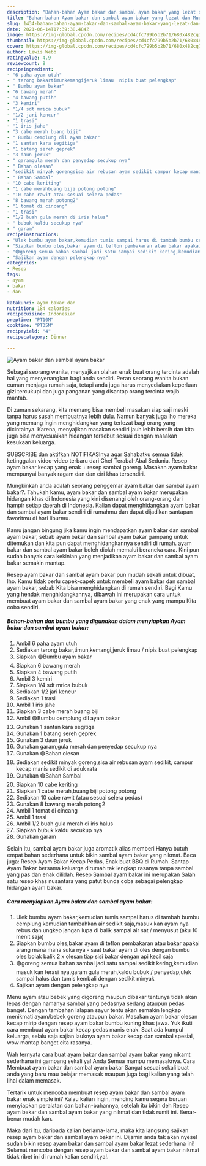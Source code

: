 ```yaml
---
description: "Bahan-bahan Ayam bakar dan sambal ayam bakar yang lezat dan Mudah Dibuat"
title: "Bahan-bahan Ayam bakar dan sambal ayam bakar yang lezat dan Mudah Dibuat"
slug: 1434-bahan-bahan-ayam-bakar-dan-sambal-ayam-bakar-yang-lezat-dan-mudah-dibuat
date: 2021-06-14T17:39:38.484Z
image: https://img-global.cpcdn.com/recipes/cd4cfc799b5b2b71/680x482cq70/ayam-bakar-dan-sambal-ayam-bakar-foto-resep-utama.jpg
thumbnail: https://img-global.cpcdn.com/recipes/cd4cfc799b5b2b71/680x482cq70/ayam-bakar-dan-sambal-ayam-bakar-foto-resep-utama.jpg
cover: https://img-global.cpcdn.com/recipes/cd4cfc799b5b2b71/680x482cq70/ayam-bakar-dan-sambal-ayam-bakar-foto-resep-utama.jpg
author: Lewis Webb
ratingvalue: 4.9
reviewcount: 8
recipeingredient:
- "6 paha ayam utuh"
- " terong bakartimunkemangijeruk limau  nipis buat pelengkap"
- " Bumbu ayam bakar"
- "6 bawang merah"
- "4 bawang putih"
- "3 kemiri"
- "1/4 sdt mrica bubuk"
- "1/2 jari kencur"
- "1 trasi"
- "1 iris jahe"
- "3 cabe merah buang biji"
- " Bumbu cemplung dll ayam bakar"
- "1 santan kara segitiga"
- "1 batang sereh geprek"
- "3 daun jeruk"
- " garamgula merah dan penyedap secukup nya"
- " Bahan olesan"
- "sedikit minyak gorengsisa air rebusan ayam sedikit campur kecap manis sedikit di aduk rata"
- " Bahan Sambal"
- "10 cabe keriting"
- "1 cabe merahbuang biji potong potong"
- "10 cabe rawit atau sesuai selera pedas"
- "8 bawang merah potong2"
- "1 tomat di cincang"
- "1 trasi"
- "1/2 buah gula merah di iris halus"
- " bubuk kaldu secukup nya"
- " garam"
recipeinstructions:
- "Ulek bumbu ayam bakar,kemudian tumis sampai harus di tambah bumbu cemplung kemudian tambahkan air sedikit saja,masuk kan ayam nya rebus dan ungkep jangan lupa di balik sampai air sat / menyusut (aku 10 menit saja)"
- "Siapkan bumbu oles,bakar ayam di teflon pembakaran atau bakar apakai arang mana mana suka nya  saat bakar ayam di oles dengan bumbu oles bolak balik 2 x olesan tiap sisi bakar dengan api kecil saja"
- "🟢goreng semua bahan sambal jadi satu sampai sedikit kering,kemudian masuk kan terasi nya,garam gula merah,kaldu bubuk / penyedap,ulek sampai halus dan tumis kembali dengan sedikit minyak"
- "Sajikan ayam dengan pelengkap nya"
categories:
- Resep
tags:
- ayam
- bakar
- dan

katakunci: ayam bakar dan 
nutrition: 184 calories
recipecuisine: Indonesian
preptime: "PT10M"
cooktime: "PT35M"
recipeyield: "4"
recipecategory: Dinner

---
```



![Ayam bakar dan sambal ayam bakar](https://img-global.cpcdn.com/recipes/cd4cfc799b5b2b71/680x482cq70/ayam-bakar-dan-sambal-ayam-bakar-foto-resep-utama.jpg)

Sebagai seorang wanita, menyajikan olahan enak buat orang tercinta adalah hal yang menyenangkan bagi anda sendiri. Peran seorang  wanita bukan cuman menjaga rumah saja, tetapi anda juga harus menyediakan keperluan gizi tercukupi dan juga panganan yang disantap orang tercinta wajib mantab.

Di zaman  sekarang, kita memang bisa membeli masakan siap saji meski tanpa harus susah membuatnya lebih dulu. Namun banyak juga lho mereka yang memang ingin menghidangkan yang terlezat bagi orang yang dicintainya. Karena, menyajikan masakan sendiri jauh lebih bersih dan kita juga bisa menyesuaikan hidangan tersebut sesuai dengan masakan kesukaan keluarga. 

SUBSCRIBE dan aktifkan NOTIFIKASInya agar Sahabatku semua tidak ketinggalan video-video terbaru dari Chef Terabal-Abal Sedunia. Resep ayam bakar kecap yang enak + resep sambal goreng. Masakan ayam bakar mempunyai banyak ragam dan dan ciri khas tersendiri.

Mungkinkah anda adalah seorang penggemar ayam bakar dan sambal ayam bakar?. Tahukah kamu, ayam bakar dan sambal ayam bakar merupakan hidangan khas di Indonesia yang kini disenangi oleh orang-orang dari hampir setiap daerah di Indonesia. Kalian dapat menghidangkan ayam bakar dan sambal ayam bakar sendiri di rumahmu dan dapat dijadikan santapan favoritmu di hari liburmu.

Kamu jangan bingung jika kamu ingin mendapatkan ayam bakar dan sambal ayam bakar, sebab ayam bakar dan sambal ayam bakar gampang untuk ditemukan dan kita pun dapat menghidangkannya sendiri di rumah. ayam bakar dan sambal ayam bakar boleh diolah memalui beraneka cara. Kini pun sudah banyak cara kekinian yang menjadikan ayam bakar dan sambal ayam bakar semakin mantap.

Resep ayam bakar dan sambal ayam bakar pun mudah sekali untuk dibuat, lho. Kamu tidak perlu capek-capek untuk membeli ayam bakar dan sambal ayam bakar, sebab Kita bisa menghidangkan di rumah sendiri. Bagi Kamu yang hendak menghidangkannya, dibawah ini merupakan cara untuk membuat ayam bakar dan sambal ayam bakar yang enak yang mampu Kita coba sendiri.

<!--inarticleads1-->

##### Bahan-bahan dan bumbu yang digunakan dalam menyiapkan Ayam bakar dan sambal ayam bakar:

1. Ambil 6 paha ayam utuh
1. Sediakan  terong bakar,timun,kemangi,jeruk limau / nipis buat pelengkap
1. Siapkan  🟢Bumbu ayam bakar
1. Siapkan 6 bawang merah
1. Siapkan 4 bawang putih
1. Ambil 3 kemiri
1. Siapkan 1/4 sdt mrica bubuk
1. Sediakan 1/2 jari kencur
1. Sediakan 1 trasi
1. Ambil 1 iris jahe
1. Siapkan 3 cabe merah buang biji
1. Ambil  🟢Bumbu cemplung dll ayam bakar
1. Gunakan 1 santan kara segitiga
1. Gunakan 1 batang sereh geprek
1. Gunakan 3 daun jeruk
1. Gunakan  garam,gula merah dan penyedap secukup nya
1. Gunakan  🟢Bahan olesan
1. Sediakan sedikit minyak goreng,sisa air rebusan ayam sedikit, campur kecap manis sedikit di aduk rata
1. Gunakan  🟢Bahan Sambal
1. Siapkan 10 cabe keriting
1. Siapkan 1 cabe merah,buang biji potong potong
1. Sediakan 10 cabe rawit (atau sesuai selera pedas)
1. Gunakan 8 bawang merah potong2
1. Ambil 1 tomat di cincang
1. Ambil 1 trasi
1. Ambil 1/2 buah gula merah di iris halus
1. Siapkan  bubuk kaldu secukup nya
1. Gunakan  garam


Selain itu, sambal ayam bakar juga aromatik alias memberi Hanya butuh empat bahan sederhana untuk bikin sambal ayam bakar yang nikmat. Baca juga: Resep Ayam Bakar Kecap Pedas, Enak buat BBQ di Rumah. Santap Ayam Bakar bersama keluarga dirumah tak lengkap rasanya tanpa sambal yang pas dan enak dilidah. Resep Sambal ayam bakar ini merupakan Salah satu resep khas nusantara yang patut bunda coba sebagai pelengkap hidangan ayam bakar. 

<!--inarticleads2-->

##### Cara menyiapkan Ayam bakar dan sambal ayam bakar:

1. Ulek bumbu ayam bakar,kemudian tumis sampai harus di tambah bumbu cemplung kemudian tambahkan air sedikit saja,masuk kan ayam nya rebus dan ungkep jangan lupa di balik sampai air sat / menyusut (aku 10 menit saja)
1. Siapkan bumbu oles,bakar ayam di teflon pembakaran atau bakar apakai arang mana mana suka nya  - saat bakar ayam di oles dengan bumbu oles bolak balik 2 x olesan tiap sisi bakar dengan api kecil saja
1. 🟢goreng semua bahan sambal jadi satu sampai sedikit kering,kemudian masuk kan terasi nya,garam gula merah,kaldu bubuk / penyedap,ulek sampai halus dan tumis kembali dengan sedikit minyak
1. Sajikan ayam dengan pelengkap nya


Menu ayam atau bebek yang digoreng maupun dibakar tentunya tidak akan lepas dengan namanya sambal yang pedasnya sedang ataupun pedas banget. Dengan tambahan lalapan sayur tentu akan semakin lengkap menikmati ayam/bebek goreng ataupun bakar. Masakan ayam bakar olesan kecap mirip dengan resep ayam bakar bumbu kuning khas jawa. Yuk ikuti cara membuat ayam bakar kecap pedas manis enak. Saat ada kumpul keluarga, selalu saja sajian lauknya ayam bakar kecap dan sambal spesial, wow mantap banget cita rasanya. 

Wah ternyata cara buat ayam bakar dan sambal ayam bakar yang nikamt sederhana ini gampang sekali ya! Anda Semua mampu memasaknya. Cara Membuat ayam bakar dan sambal ayam bakar Sangat sesuai sekali buat anda yang baru mau belajar memasak maupun juga bagi kalian yang telah lihai dalam memasak.

Tertarik untuk mencoba membuat resep ayam bakar dan sambal ayam bakar enak simple ini? Kalau kalian ingin, mending kamu segera buruan menyiapkan peralatan dan bahan-bahannya, setelah itu bikin deh Resep ayam bakar dan sambal ayam bakar yang nikmat dan tidak rumit ini. Benar-benar mudah kan. 

Maka dari itu, daripada kalian berlama-lama, maka kita langsung sajikan resep ayam bakar dan sambal ayam bakar ini. Dijamin anda tak akan nyesel sudah bikin resep ayam bakar dan sambal ayam bakar lezat sederhana ini! Selamat mencoba dengan resep ayam bakar dan sambal ayam bakar nikmat tidak ribet ini di rumah kalian sendiri,ya!.

